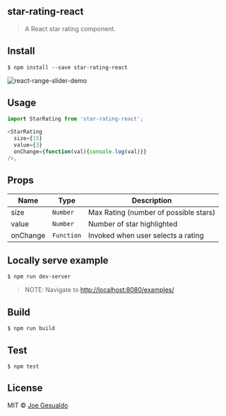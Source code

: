 ## star-rating-react
> A React star rating component.

## Install
```
$ npm install --save star-rating-react
```

![react-range-slider-demo](https://github.com/joegesualdo/star-rating-react/raw/master/demo.gif)

## Usage
```javascript
import StarRating from 'star-rating-react';

<StarRating
  size={15}
  value={3}
  onChange={function(val){console.log(val)}}
/>,
```

## Props

| Name | Type | Description |
|------|------|-------------|
| size | `Number` | Max Rating (number of possible stars)|
| value | `Number` | Number of star highlighted |
| onChange | `Function` | Invoked when user selects a rating|

## Locally serve example
```
$ npm run dev-server
```
> NOTE: Navigate to [http://localhost:8080/examples/](http://localhost:8080/examples/)

## Build
```
$ npm run build
```

## Test
```
$ npm test
```

## License
MIT © [Joe Gesualdo]()
